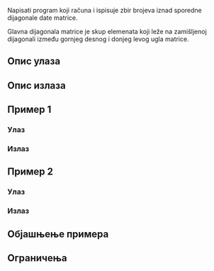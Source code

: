 Napisati program koji računa i ispisuje zbir brojeva iznad sporedne dijagonale date matrice.

Glavna dijagonala matrice je skup elemenata koji leže na zamišljenoj dijagonali između gornjeg desnog i donjeg levog ugla matrice.

## Опис улаза

## Опис излаза

## Пример 1

### Улаз

### Излаз

## Пример 2

### Улаз

### Излаз

## Објашњење примера

## Ограничења
